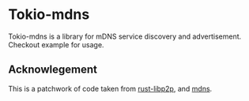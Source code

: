 # Tokio-mdns

Tokio-mdns is a library for mDNS service discovery and advertisement. Checkout example for usage.


## Acknowlegement

This is a patchwork of code taken from [rust-libp2p](https://github.com/libp2p/rust-libp2p), and [mdns](https://github.com/dylanmckay/mdns).
